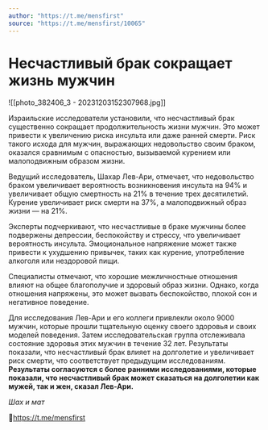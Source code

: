 ```yaml
---
author: "https://t.me/mensfirst"
source: "https://t.me/mensfirst/10065"
---
```


# **Несчастливый брак сокращает жизнь мужчин**

![[photo_382406_3 - 20231203152307968.jpg]]

Израильские исследователи установили, что несчастливый брак существенно сокращает продолжительность жизни мужчин. Это может привести к увеличению риска инсульта или даже ранней смерти. Риск такого исхода для мужчин, выражающих недовольство своим браком, оказался сравнимым с опасностью, вызываемой курением или малоподвижным образом жизни.

Ведущий исследователь, Шахар Лев-Ари, отмечает, что недовольство браком увеличивает вероятность возникновения инсульта на 94% и увеличивает общую смертность на 21% в течение трех десятилетий. Курение увеличивает риск смерти на 37%, а малоподвижный образ жизни — на 21%.

Эксперты подчеркивают, что несчастливые в браке мужчины более подвержены депрессии, беспокойству и стрессу, что увеличивает вероятность инсульта. Эмоциональное напряжение может также привести к ухудшению привычек, таких как курение, употребление алкоголя или нездоровой пищи.

Специалисты отмечают, что хорошие межличностные отношения влияют на общее благополучие и здоровый образ жизни. Однако, когда отношения напряжены, это может вызвать беспокойство, плохой сон и негативное поведение.

Для исследования Лев-Ари и его коллеги привлекли около 9000 мужчин, которые прошли тщательную оценку своего здоровья и своих моделей поведения. Затем исследовательская группа отслеживала состояние здоровья этих мужчин в течение 32 лет. Результаты показали, что несчастливый брак влияет на долголетие и увеличивает риск смерти, что соответствует предыдущим исследованиям. **Результаты согласуются с более ранними исследованиями, которые показали, что несчастливый брак может сказаться на долголетии как мужей, так и жен, сказал Лев-Ари.**

*Шах и мат*

💪https://t.me/mensfirst